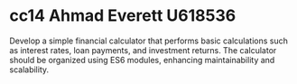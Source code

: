 # cc14 Ahmad Everett U618536 
Develop a simple financial calculator that performs basic calculations such as interest rates, loan payments, and investment returns. The calculator should be organized using ES6 modules, enhancing maintainability and scalability.
